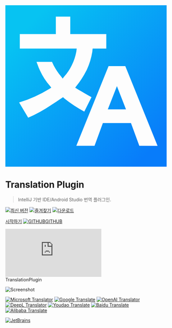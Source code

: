 <div class="logo">
    <div class="bg shader"></div>
    <div class="bg"></div>
    <svg id="logo" xmlns="http://www.w3.org/2000/svg" viewBox="0 0 16 16">
        <defs>
            <linearGradient id="logo-fill" x1="-0.473" y1="16.473" x2="14.871" y2="1.129"
                            gradientTransform="matrix(1, 0, 0, -1, 0, 16)"
                            gradientUnits="userSpaceOnUse">
                <stop offset="0.17" stop-color="#07c3f2"/>
                <stop offset="0.97" stop-color="#087cfa"/>
            </linearGradient>
        </defs>
        <path fill="url(#logo-fill)"
              d="M0,0V16H16V0ZM5.835,9.224l-.113-.113s-.828.564-1.2.79a14.393,14.393,0,0,1-2.259,1.243l-.9-1.506A13.033,13.033,0,0,0,4.367,8.282l.188-.113-.113-.15A6.147,6.147,0,0,1,3.388,6.362c-.113-.226-.188-.489-.3-.753H4.631c.037.113.113.226.15.339a6.379,6.379,0,0,0,.791,1.167l.113.151L5.8,7.115a4.907,4.907,0,0,0,.79-1.167A5.2,5.2,0,0,0,7.04,4.593l.038-.3H1.431V2.861H5.007V1.129H6.438V2.861h3.576V4.292H8.659l-.038.339a6.877,6.877,0,0,1-.527,1.731A8.722,8.722,0,0,1,7.04,8.019l-.113.15.3.189c.414.226.828.489,1.318.753l-.715,1.43A13,13,0,0,1,5.835,9.224Zm7.454,4.705-.828-2.258H9.675l-.828,2.258H7.04l3.2-7.9H11.9l3.2,7.905Zm-2.221-5.91.9,2.3H10.165Z"/>
    </svg>
</div>

<h1>Translation Plugin</h1>

> IntelliJ 기반 IDE/Android Studio 번역 플러그인.

<div class="badges">

[![최신 버전][badge:last-version]][gh:last-release]
[![즐겨찾기][badge:stars]][jb:translation-plugin]
[![다운로드][badge:downloads]][jb:translation-plugin]

</div>

<div class="buttons unselectable">

[시작하기](/ko/docs)
[![GITHUB](../img/github.svg ':class=icon :size=2emx2em')GITHUB](https://github.com/YiiGuxing/TranslationPlugin ':class=github-button')

</div>
<div class="button--plugin-installation">
  <iframe src="https://plugins.jetbrains.com/embeddable/install/8579" frameborder="none"></iframe>
</div>

<div class="idea-frame" oncontextmenu="return false;" ondragstart="return false;">
<div class="frame-header">TranslationPlugin</div>

![Screenshot](../img/screenshot.gif ':size=550x545')

<div class="frame-footer"></div>
</div>

<div class="translator-logo">

[![Microsoft Translator](../img/microsoft_translator_logo.svg ':size=252x30')](https://www.bing.com/translator 'Microsoft Translator')
[![Google Translate](../img/google_translate_logo.svg ':size=215x30')](https://translate.google.com 'Google Translate')
[![OpenAI Translator](../img/openai_logo.svg ':size=110x30')](https://openai.com 'OpenAI Translator')
[![DeepL Translator](../img/deepl_translate_logo.svg ':size=86x30')](https://www.deepl.com 'DeepL Translator')
[![Youdao Translate](../img/youdao_translate_logo.svg ':size=155x30')](https://ai.youdao.com 'Youdao Translate')
[![Baidu Translate](../img/baidu_translate_logo.svg ':size=98x30')](https://fanyi-api.baidu.com 'Baidu Translate')
[![Alibaba Translate](../img/ali_translate_logo.png ':size=124x30')](https://translate.alibaba.com 'Alibaba Translate')

</div>

<div class="jetbrains-logo">

[![JetBrains](../img/jetbrains.svg)](https://www.jetbrains.com/?from=TranslationPlugin ':size=150x163')

</div>

[badge:last-version]: https://img.shields.io/github/v/release/YiiGuxing/TranslationPlugin?style=flat-square&color=007AC1&sort=semver&label=%EC%B5%9C%EC%8B%A0%20%EB%B2%84%EC%A0%84

[badge:stars]: https://img.shields.io/github/stars/YiiGuxing/TranslationPlugin?logo=github&style=flat-square&color=009688&label=%EC%A6%90%EA%B2%A8%20%EC%B0%BE%EA%B8%B0

[badge:downloads]: https://img.shields.io/jetbrains/plugin/d/8579?style=flat-square&label=%EB%8B%A4%EC%9A%B4%EB%A1%9C%EB%93%9C%20%EC%88%98

[gh:last-release]: https://github.com/YiiGuxing/TranslationPlugin/releases/latest

[jb:translation-plugin]: https://github.com/YiiGuxing/TranslationPlugin